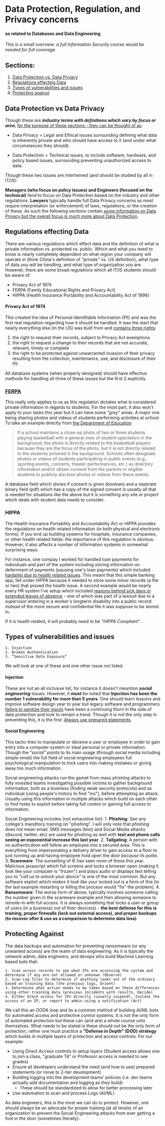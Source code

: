 # Data Protection, Regulation, and Privacy concerns
#### as related to Databases and Data Engineering

*This is a small overview: a full Information Security course would be needed for full coverage*

## Sections:
1. [Data Protection vs. Data Privacy](#data-protection-vs-data-privacy)
2. [Regulations effecting Data](#regulations-effecting-data)
3. [Types of vulnerabilities and issues](#types-of-vulnerabilities-and-issues)
4. [Protecting against](#protecting-against)

## Data Protection vs Data Privacy

Though these are ***industry terms with definitions which vary by focus or area***, <ins>for the purpose of these sections - they can be thought of as</ins>:

- Data Privacy = Legal and Ethical issues surrounding defining what data is inherently private and who should have access to it (and under what circumstances they should)

- Data Protection = Technical issues, to include software, hardware, and policy based issues, surrounding preventing unauthorized access to data.

Though these two issues are intertwined (and should be studied by all in IT/IS):

**Managers (who focus on policy issues) and Engineers (focused on the technical)** tend to focus on Data Protection based on the industry and other regulations. **Lawyers** typically handle full Data Privacy concerns as most require interpretation (or enforcement) of laws, regulations, or the creation of these. As such the following sections contain <ins>some information on Data Privacy but the overall focus is much more about Data Protection</ins>.

## Regulations effecting Data

There are various regulations which effect data and the definition of what is private information vs. protected vs. public. Which and what you need to know is nearly completely dependent on what region your company will operate in (think China's definition of *"private"* vs. US definition), what type of data you will be handling, and what type of organization you are. However, there are some broad regulations which all IT/IS students should be aware of:

- Privacy Act of 1974 
- FERPA (Family Educational Rights and Privacy Act) 
- HIPPA (Health Insurance Portability and Accountability Act of 1996)

#### Privacy Act of 1974

This created the idea of Personal Identifiable Information (PII) and was the first real regulation regarding how it should be handled. It was the start that nearly everything else (in the US) was built from and [contains three rights](https://www.ssa.gov/privacy/privacy_act_1974.html):

  1. the right to request their records, subject to Privacy Act exemptions
  2. the right to request a change to their records that are not accurate, relevant, timely or complete
  3. the right to be protected against unwarranted invasion of their privacy resulting from the collection, maintenance, use, and disclosure of their PII.

All database systems (when properly designed) should have effective methods for handling all three of these issues but the first 2 explicitly. 

### [FERPA](https://www2.ed.gov/policy/gen/guid/fpco/ferpa/students.html)

This really only applies to us as this regulation dictates what is considered private information in regards to students. For the most part, it also won't apply to your tasks this year but it can have some *"grey"* areas. A major one being sharing photos and videos of students performing activities at school. To take an example directly from [the Department of Education](https://studentprivacy.ed.gov/faq/faqs-photos-and-videos-under-ferpa)

> If a school maintains a close-up photo of two or three students playing basketball with a general view of student spectators in the background, 
> the photo is directly related to the basketball players because they are the focus of the photo, but it is not directly related to the students 
> pictured in the background. Schools often designate photos or videos of students participating in public events (e.g., sporting events, concerts,
> theater performances, etc.) as directory information and/or obtain consent from the parents or eligible students to publicly disclose photos or
> videos from these events.

A database field which shows if consent is given (boolean) and a seperate binary field (pdf) which has a copy of the signed consent is usually all that is needed for situations like the above but it is something any site or project which deals with student data needs to consider. 

### HIPPA

The Health Insurance Portability and Accountability Act or HIPPA provides the regulations on health related information (in both physical and electronic forms). If you end up building systems for hospitals, insurance companies, or other health related fields: the importance of this regulation is obvious. However, it also affects a number of  information systems in somewhat surprising ways.

For instance, one compay I worked for handled loan payments for individuals and part of the system including storing information on deferrment of payments (pausing one's loan payments) which included <ins>hardship due to health related issues</ins>. This meant that this simple banking app, fell under HIPPA because it needed to store some minor records (a file or two) that proved the health issue. A second example would be nearly every HR system I've setup which included <ins>reasons behind sick days or extended leaves of absence</ins> - one of which was part of a lawsuit due to a supervisor entering in a worker's longterm disability into a public record instead of the more secure and confidential file it was suppose to be stored in.

If it is health related, it will probably need to be *"HIPPA Compliant"*.

## Types of vulnerabilities and issues

    1. Injection
    2. Broken Authentication
    3. “Sensitive Data Exposure”

We will look at one of these and one other issue not listed.

#### Injection
These are not an all inclusive list, for instance it doesn't meantion ***social engineering*** issues. However, it **must** be noted that **Injection has been the number 1 vulnerability for more than 5 years**. One should learn lessons and improve software design year to year but legacy software and programmers [failing to sanitize their inputs](https://www.explainxkcd.com/wiki/index.php/327:_Exploits_of_a_Mom) have been a continuing thorn in the side of data protection and look to remain a trend. Though it is not the only step in preventing this, it is the first: [Always use prepared statements](https://bobby-tables.com/).

#### Social Engineering
This tactic tries to manipulate or deceive a user or employee in order to gain entry into a computer system or steal personal or private information. Though the *"social"* points to its main usage (through social media including simple email) the full field of social engineering employees full psychological manipulation to trick users into making mistakes or giving away too much information.

Social engineering attacks run the gamet from mass phishing attacks to fully invested teams investigating possible victims to gather background information, both as a business (finding weak security protocols) and as individual (using people's history to find "ins"), before attempting an attack. Usually using this information in multiple attacks which build on each other to find holes to exploit before taking full control or gaining full access to information.

Social Engineering includes (not exhaustive list):
    1. **Phishing**: See any college's manditory training on "phishing". I will only note that *phishing* does not mean email. SMS messages (text) and Social Media attacks (discord, twitter, etc) are used for phishing as well with **text and phone calls seeing an exponential increase this last year**.
    2. **Tailgating**: A person with no authentication will follow an employee into a secured area. This is everything from impersonating a delivery driver to gain access to a floor to just running up and having employee hold open the door *because its polite*.
    3. **Scareware**: The sunsetting of IE has seen more of these this year. Malicious javascript which full screens and locks a browser open (making it look like your computer is "frozen") and plays audio or displays text telling you to *"call us to unlock your device"* is one of the most common. But any software exploit which *makes it look like* your locked out is a form of this (in the last example restarting or killing the process would "fix" the problem).
    4. **Ransomware**: The worse form of above, typically involves someone calling the number given in the scareware example and then allowing someone to remote-in with full access. It is always something that locks a user or group of users (in a business) out of their device(s) - **the best defense for this is training, proper firewalls (lock out external access), and proper backups (to recover after & use as a comparison to determine data loss)**

## Protecting Against

The data backups and automation for preventing ransomware (or any unwanted access) are the realm of data engineering. As it is typically the network admin, data engineers, and devops who build Machine Learning based bots that:

    1. Scan access records to see what IPs are accessing the system and determine if any are not allowed or unknown (Observe)
    2. Scan Log files to determine if anything looks out of the ordinary based on training data (the previous logs, Orient)
    3. Determines what action needs to be taken based on these differences using other training data (previous incidents with results, Decide)
    4. Either block access for IPs directly (usually suspend), Isolate the access of an IP, or report to admin using a notification (Act)

We call this an OODA loop and its a common method of building AI/ML bots for automated access and protective control systems. It is not the only form of automated protection but these can (and are) a whole course unto themselves. What needs to be stated is these should not be the only form of protection, rather one must practice a **"Defense in Depth" (DOD) strategy** which builds in multiple layers of protection and access controls. For our example:
- Using Direct Access controls to setup layers (Student access allows one to join a class, "graduate TA" or Professor access is needed to see grades)
- Ensure all developers understand the need (and how to use) prepared statements (or move to 2-tier development)
- Building logging into the development teams' policies (i.e. dev teams actually add documentation and logging as they build)
  - These should be standardized to allow for better processing later
- Use automation to scan and process Logs (AI/ML)

As data engineers, this is the most we can do to protect. However, one should always be an advocate for proper training (at all levels) of an organization to prevent the Social Engineering attacks from ever getting a foot in the door (sometimes literally).
